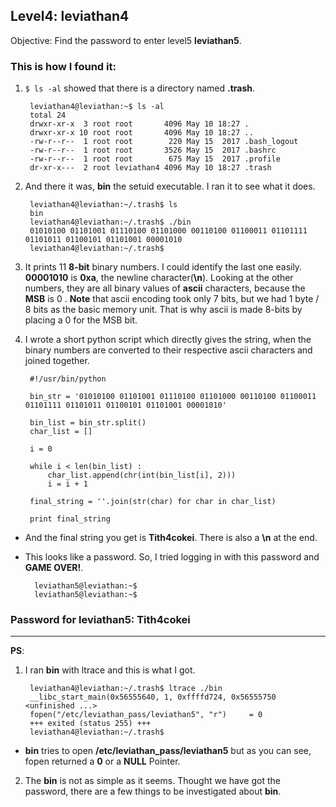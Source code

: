 ﻿## Level4: leviathan4

Objective: Find the password to enter level5 **leviathan5**.

### This is how I found it:

1. `$ ls -al` showed that there is a directory named **.trash**. 

		leviathan4@leviathan:~$ ls -al
		total 24
		drwxr-xr-x  3 root root       4096 May 10 18:27 .
		drwxr-xr-x 10 root root       4096 May 10 18:27 ..
		-rw-r--r--  1 root root        220 May 15  2017 .bash_logout
		-rw-r--r--  1 root root       3526 May 15  2017 .bashrc
		-rw-r--r--  1 root root        675 May 15  2017 .profile
		dr-xr-x---  2 root leviathan4 4096 May 10 18:27 .trash

2. And there it was, **bin** the setuid executable. I ran it to see what it does.

		leviathan4@leviathan:~/.trash$ ls
		bin
		leviathan4@leviathan:~/.trash$ ./bin
		01010100 01101001 01110100 01101000 00110100 01100011 01101111 01101011 01100101 01101001 00001010 
		leviathan4@leviathan:~/.trash$ 

3. It prints 11 **8-bit** binary numbers. I could identify the last one easily. **00001010** is **0xa**, the newline character(**\n**). Looking at the other numbers, they are all binary values of **ascii** characters, because the **MSB** is 0 . **Note** that ascii encoding took only 7 bits, but we had 1 byte / 8 bits as the basic memory unit. That is why ascii is made 8-bits by placing a 0 for the MSB bit.

4. I wrote a short python script which directly gives the string, when the binary numbers are converted to their respective ascii characters and joined together.
		
		#!/usr/bin/python

		bin_str = '01010100 01101001 01110100 01101000 00110100 01100011 01101111 01101011 01100101 01101001 00001010'

		bin_list = bin_str.split()
		char_list = []

		i = 0

		while i < len(bin_list) :
			char_list.append(chr(int(bin_list[i], 2)))
	        i = i + 1

		final_string = ''.join(str(char) for char in char_list)

		print final_string

* And the final string you get is **Tith4cokei**. There is also a **\n** at the end. 

* This looks like a password. So, I tried logging in with this password and **GAME OVER!**.

		leviathan5@leviathan:~$ 
		leviathan5@leviathan:~$ 

### Password for leviathan5: Tith4cokei

------------

**PS**:

1. I ran **bin** with ltrace and this is what I got.
		
		leviathan4@leviathan:~/.trash$ ltrace ./bin
		__libc_start_main(0x56555640, 1, 0xffffd724, 0x56555750 <unfinished ...>
		fopen("/etc/leviathan_pass/leviathan5", "r")     = 0
		+++ exited (status 255) +++
		leviathan4@leviathan:~/.trash$ 

* **bin** tries to open **/etc/leviathan_pass/leviathan5** but as you can see, fopen returned a **0** or a **NULL** Pointer. 

2. The **bin** is not as simple as it seems. Thought we have got the password, there are a few things to be investigated about **bin**. 
		
